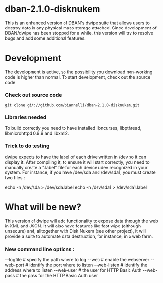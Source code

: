 # dban-2.1.0-disknukem

This is an enhanced version of DBAN's dwipe suite that allows users to destroy data in any physical mass storage attached.
Since development of DBAN/dwipe has been stopped for a while, this version will try to resolve bugs and add some additional features.

# Development

The development is active, so the possibility you download non-working code is higher than normal.
To start development, check out the source code

### Check out source code
    git clone git://github.com/piannelli/dban-2.1.0-disknukem.git

### Libraries needed

To build correctly you need to have installed libncurses, libpthread, libmicrohttpd 0.9.9 and libxml2.

### Trick to do testing

dwipe expects to have the label of each drive written in /dev so it can display it.
After compiling it, to ensure it will start correctly, you need to manually create a ".label" file for each device udev recognized
in your system. For instance, if you have /dev/sda and /dev/sda1, you must create two files :

  echo -n /dev/sda  > /dev/sda.label
  echo -n /dev/sda1 > /dev/sda1.label

# What will be new?

This version of dwipe will add functionality to expose data through the web in XML and JSON.
It will also have features like fast wipe (although unsecure) and, alltogether with Disk Nukem (see other project), it will provide
a suite to automate data destruction, for instance, in a web farm.

### New command line options :

  --logfile    # specify the path where to log
  --web        # enable the webserver
  --web-port   # identify the port where to listen
  --web-listen # identify the address where to listen
  --web-user   # the user for HTTP Basic Auth
  --web-pass   # the pass for the HTTP Basic Auth user

